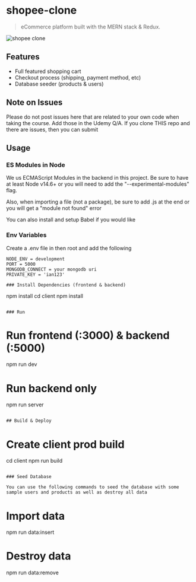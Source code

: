 # shopee-clone

> eCommerce platform built with the MERN stack & Redux.

![shopee clone](https://user-images.githubusercontent.com/69780199/103274856-4813bb80-49f5-11eb-8766-da714180b8fe.png)

## Features

- Full featured shopping cart
- Checkout process (shipping, payment method, etc)
- Database seeder (products & users)

## Note on Issues
Please do not post issues here that are related to your own code when taking the course. Add those in the Udemy Q/A. If you clone THIS repo and there are issues, then you can submit

## Usage

### ES Modules in Node

We us ECMAScript Modules in the backend in this project. Be sure to have at least Node v14.6+ or you will need to add the "--experimental-modules" flag.

Also, when importing a file (not a package), be sure to add .js at the end or you will get a "module not found" error

You can also install and setup Babel if you would like

### Env Variables

Create a .env file in then root and add the following

```
NODE_ENV = development
PORT = 5000
MONGODB_CONNECT = your mongodb uri
PRIVATE_KEY = 'ian123'

### Install Dependencies (frontend & backend)

```
npm install
cd client
npm install
```

### Run

```
# Run frontend (:3000) & backend (:5000)
npm run dev

# Run backend only
npm run server
```

## Build & Deploy

```
# Create client prod build
cd client
npm run build
```

### Seed Database

You can use the following commands to seed the database with some sample users and products as well as destroy all data

```
# Import data
npm run data:insert

# Destroy data
npm run data:remove
```